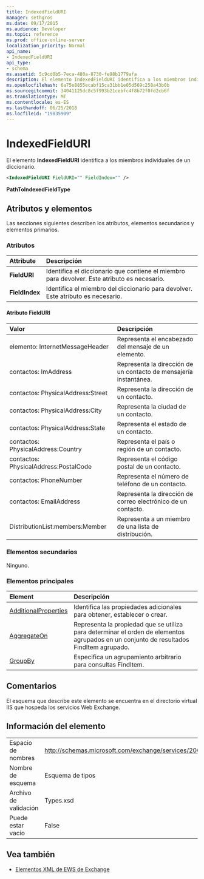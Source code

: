```yaml
---
title: IndexedFieldURI
manager: sethgros
ms.date: 09/17/2015
ms.audience: Developer
ms.topic: reference
ms.prod: office-online-server
localization_priority: Normal
api_name:
- IndexedFieldURI
api_type:
- schema
ms.assetid: 5c9cd0b5-7eca-480a-8730-fe98b1779afa
description: El elemento IndexedFieldURI identifica a los miembros individuales de un diccionario.
ms.openlocfilehash: 6a75e8855ecabf15ca31bb1e05d569c258a43b0b
ms.sourcegitcommit: 34041125dc8c5f993b21cebfc4f8b72f0fd2cb6f
ms.translationtype: MT
ms.contentlocale: es-ES
ms.lasthandoff: 06/25/2018
ms.locfileid: "19835909"
---
```

# <a name="indexedfielduri"></a>IndexedFieldURI

El elemento **IndexedFieldURI** identifica a los miembros individuales de un diccionario. 
  
```xml
<IndexedFieldURI FieldURI="" FieldIndex="" />
```

 **PathToIndexedFieldType**
## <a name="attributes-and-elements"></a>Atributos y elementos

Las secciones siguientes describen los atributos, elementos secundarios y elementos primarios.
  
### <a name="attributes"></a>Atributos

|**Attribute**|**Descripción**|
|:-----|:-----|
|**FieldURI** <br/> |Identifica el diccionario que contiene el miembro para devolver. Este atributo es necesario.  <br/> |
|**FieldIndex** <br/> |Identifica el miembro del diccionario para devolver. Este atributo es necesario.  <br/> |
   
#### <a name="fielduri-attribute"></a>Atributo FieldURI

|**Valor**|**Descripción**|
|:-----|:-----|
|elemento: InternetMessageHeader  <br/> |Representa el encabezado del mensaje de un elemento.  <br/> |
|contactos: ImAddress  <br/> |Representa la dirección de un contacto de mensajería instantánea.  <br/> |
|contactos: PhysicalAddress:Street  <br/> |Representa la dirección de un contacto.  <br/> |
|contactos: PhysicalAddress:City  <br/> |Representa la ciudad de un contacto.  <br/> |
|contactos: PhysicalAddress:State  <br/> |Representa el estado de un contacto.  <br/> |
|contactos: PhysicalAddress:Country  <br/> |Representa el país o región de un contacto.  <br/> |
|contactos: PhysicalAddress:PostalCode  <br/> |Representa el código postal de un contacto.  <br/> |
|contactos: PhoneNumber  <br/> |Representa el número de teléfono de un contacto.  <br/> |
|contactos: EmailAddress  <br/> |Representa la dirección de correo electrónico de un contacto.  <br/> |
|DistributionList:members:Member  <br/> |Representa a un miembro de una lista de distribución.  <br/> |
   
### <a name="child-elements"></a>Elementos secundarios

Ninguno.
  
### <a name="parent-elements"></a>Elementos principales

|**Element**|**Descripción**|
|:-----|:-----|
|[AdditionalProperties](additionalproperties.md) <br/> |Identifica las propiedades adicionales para obtener, establecer o crear.  <br/> |
|[AggregateOn](aggregateon.md) <br/> |Representa la propiedad que se utiliza para determinar el orden de elementos agrupados en un conjunto de resultados FindItem agrupado.  <br/> |
|[GroupBy](groupby.md) <br/> |Especifica un agrupamiento arbitrario para consultas FindItem.  <br/> |
   
## <a name="remarks"></a>Comentarios

El esquema que describe este elemento se encuentra en el directorio virtual IIS que hospeda los servicios Web Exchange.
  
## <a name="element-information"></a>Información del elemento

|||
|:-----|:-----|
|Espacio de nombres  <br/> |http://schemas.microsoft.com/exchange/services/2006/types  <br/> |
|Nombre de esquema  <br/> |Esquema de tipos  <br/> |
|Archivo de validación  <br/> |Types.xsd  <br/> |
|Puede estar vacío  <br/> |False  <br/> |
   
## <a name="see-also"></a>Vea también



- [Elementos XML de EWS de Exchange](ews-xml-elements-in-exchange.md)

